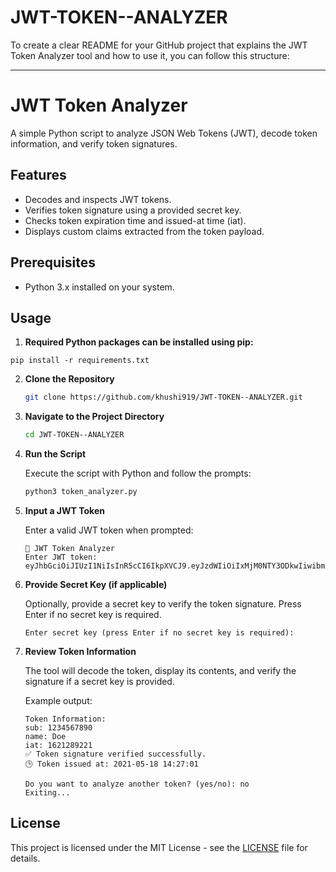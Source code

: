 # JWT-TOKEN--ANALYZER
To create a clear README for your GitHub project that explains the JWT Token Analyzer tool and how to use it, you can follow this structure:

---

# JWT Token Analyzer

A simple Python script to analyze JSON Web Tokens (JWT), decode token information, and verify token signatures.

## Features

- Decodes and inspects JWT tokens.
- Verifies token signature using a provided secret key.
- Checks token expiration time and issued-at time (iat).
- Displays custom claims extracted from the token payload.

## Prerequisites

- Python 3.x installed on your system.

## Usage

1. **Required Python packages can be installed using pip:**
  ```
  pip install -r requirements.txt
  ```
2. **Clone the Repository**

   ```bash
   git clone https://github.com/khushi919/JWT-TOKEN--ANALYZER.git
   ```

3. **Navigate to the Project Directory**

   ```bash
   cd JWT-TOKEN--ANALYZER
   ```

4. **Run the Script**

   Execute the script with Python and follow the prompts:

   ```bash
   python3 token_analyzer.py
   ```

5. **Input a JWT Token**

   Enter a valid JWT token when prompted:

   ```plaintext
   🔐 JWT Token Analyzer
   Enter JWT token: eyJhbGciOiJIUzI1NiIsInR5cCI6IkpXVCJ9.eyJzdWIiOiIxMjM0NTY3ODkwIiwibmFtZSI6IkRvZSIsImlhdCI6MTYyMTI4OTIyMX0.YAvpV5Xzf2bt9lB70tqsYis2Go5ZyZcj86joFbw8vYg
   ```

6. **Provide Secret Key (if applicable)**

   Optionally, provide a secret key to verify the token signature. Press Enter if no secret key is required.

   ```plaintext
   Enter secret key (press Enter if no secret key is required):
   ```

7. **Review Token Information**

   The tool will decode the token, display its contents, and verify the signature if a secret key is provided.

   Example output:
   ```plaintext
   Token Information:
   sub: 1234567890
   name: Doe
   iat: 1621289221
   ✅ Token signature verified successfully.
   🕒 Token issued at: 2021-05-18 14:27:01

   Do you want to analyze another token? (yes/no): no
   Exiting...
   ```

## License

This project is licensed under the MIT License - see the [LICENSE](LICENSE) file for details.


